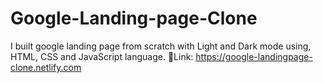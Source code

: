 # Google-Landing-page-Clone
I built google landing page from scratch with Light and Dark mode using, HTML, CSS and JavaScript language.
📎Link: https://google-landingpage-clone.netlify.com
